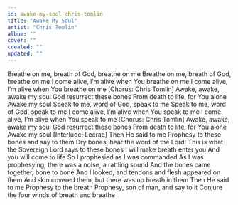 ```yaml
---
id: awake-my-soul-chris-tomlin
title: "Awake My Soul"
artist: "Chris Tomlin"
album: ""
cover: ""
created: ""
updated: ""
---
```


Breathe on me, breath of God, breathe on me
Breathe on me, breath of God, breathe on me
I come alive, I’m alive when You breathe on me
I come alive, I’m alive when You breathe on me
[Chorus: Chris Tomlin]
Awake, awake, awake my soul
God resurrect these bones
From death to life, for You alone
Awake my soul
Speak to me, word of God, speak to me
Speak to me, word of God, speak to me
I come alive, I’m alive when You speak to me
I come alive, I’m alive when You speak to me
[Chorus: Chris Tomlin]
Awake, awake, awake my soul
God resurrect these bones
From death to life, for You alone
Awake my soul
[Interlude: Lecrae]
Then He said to me
Prophesy to these bones and say to them
Dry bones, hear the word of the Lord!
This is what the Sovereign Lord says to these bones
I will make breath enter you
And you will come to life
So I prophesied as I was commanded
As I was prophesying, there was a noise, a rattling sound
And the bones came together, bone to bone
And I looked, and tendons and flesh appeared on them
And skin covered them, but there was no breath in them
Then He said to me
Prophesy to the breath
Prophesy, son of man, and say to it
Conjure the four winds of breath and breathe